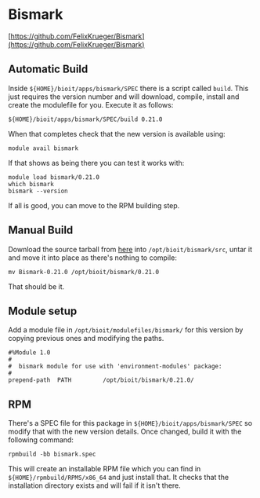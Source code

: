 # Bismark

[https://github.com/FelixKrueger/Bismark](https://github.com/FelixKrueger/Bismark)

## Automatic Build

Inside `${HOME}/bioit/apps/bismark/SPEC` there is a script called `build`. This just requires the version number and will download, compile, install and create the modulefile for you. Execute it as follows:

    ${HOME}/bioit/apps/bismark/SPEC/build 0.21.0

When that completes check that the new version is available using:

    module avail bismark

If that shows as being there you can test it works with:

    module load bismark/0.21.0
    which bismark
    bismark --version

If all is good, you can move to the RPM building step.

## Manual Build

Download the source tarball from [here](https://github.com/FelixKrueger/Bismark/archive/0.21.0.tar.gz) into `/opt/bioit/bismark/src`, untar it and move it into place as there's nothing to compile:

    mv Bismark-0.21.0 /opt/bioit/bismark/0.21.0

That should be it.

## Module setup

Add a module file in `/opt/bioit/modulefiles/bismark/` for this version by copying previous ones and modifying the paths.

    #%Module 1.0
    #
    #  bismark module for use with 'environment-modules' package:
    #
    prepend-path  PATH         /opt/bioit/bismark/0.21.0/

## RPM

There's a SPEC file for this package in `${HOME}/bioit/apps/bismark/SPEC` so modify that with the new version details. Once changed, build it with the following command:

    rpmbuild -bb bismark.spec

This will create an installable RPM file which you can find in `${HOME}/rpmbuild/RPMS/x86_64` and just install that. It checks that the installation directory exists and will fail if it isn't there.

